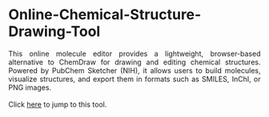 # Online-Chemical-Structure-Drawing-Tool
<div style="text-align: justify">This online molecule editor provides a lightweight, browser-based alternative to ChemDraw for drawing and editing chemical structures. Powered by PubChem Sketcher (NIH), it allows users to build molecules, visualize structures, and export them in formats such as SMILES, InChI, or PNG images.</div>
<div style="text-align: justify"> <br> </div>
<div style="text-align: justify">Click <a href="https://sean28.github.io/Online-Chemical-Structure-Drawing-Tool/">here</a> to jump to this tool.</div>
